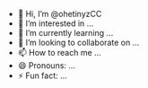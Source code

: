- 👋 Hi, I’m @ohetinyzCC
- 👀 I’m interested in ...
- 🌱 I’m currently learning ...
- 💞️ I’m looking to collaborate on ...
- 📫 How to reach me ...
- 😄 Pronouns: ...
- ⚡ Fun fact: ...

<!---
ohetinyzCC/ohetinyzCC is a ✨ special ✨ repository because its `README.md` (this file) appears on your GitHub profile.
You can click the Preview link to take a look at your changes.
--->
